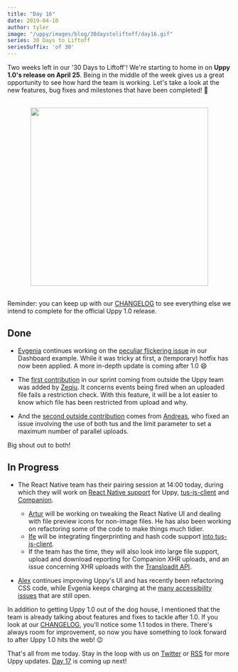 ```yaml
---
title: "Day 16"
date: 2019-04-10
author: tyler
image: "/uppy/images/blog/30daystoliftoff/day16.gif"
series: 30 Days to Liftoff
seriesSuffix: 'of 30'
---
```


Two weeks left in our '30 Days to Liftoff'! We're starting to home in on **Uppy 1.0's release on April 25**. Being in the middle of the week gives us a great opportunity to see how hard the team is working. Let's take a look at the new features, bug fixes and milestones that have been completed! :dog:

<center><br /><img width="400" src="/images/blog/30daystoliftoff/day16.gif"><br /><br /></center>

Reminder: you can keep up with our [CHANGELOG](https://github.com/transloadit/uppy/blob/master/CHANGELOG.md) to see everything else we intend to complete for the official Uppy 1.0 release.

<!--more-->

## Done

- [Evgenia](https://github.com/lakesare) continues working on the [peculiar flickering issue](https://github.com/transloadit/uppy/pull/1400#issuecomment-481039845) in our Dashboard example. While it was tricky at first, a (temporary) hotfix has now been applied. A more in-depth update is coming after 1.0 :smile:

- The [first contribution](https://github.com/transloadit/uppy/pull/1436) in our sprint coming from outside the Uppy team was added by [Zeqiu](https://github.com/allenfantasy). It concerns events being fired when an uploaded file fails a restriction check. With this feature, it will be a lot easier to know which file has been restricted from upload and why. 

- And the [second outside contribution](https://github.com/transloadit/uppy/pull/1429) comes from [Andreas](https://github.com/ap--), who fixed an issue involving the use of both tus and the limit parameter to set a maximum number of parallel uploads. 

Big shout out to both!

## In Progress

- The React Native team has their pairing session at 14:00 today, during which they will work on [React Native support](https://github.com/transloadit/uppy/pull/988) for Uppy, [tus-js-client](https://github.com/tus/tus-js-client) and [Companion](https://github.com/transloadit/uppy/tree/master/packages/@uppy/companion).
    - [Artur](https://github.com/arturi) will be working on tweaking the React Native UI and dealing with file preview icons for non-image files. He has also been working on refactoring some of the code to make things much tidier.
    - [Ife](https://github.com/ifedapoolarewaju) will be integrating fingerprinting and hash code support [into tus-js-client](https://github.com/tus/tus-js-client/pull/73).
    - If the team has the time, they will also look into large file support, upload and download reporting for Companion XHR uploads, and an issue concerning XHR uploads with the [Transloadit API](https://transloadit.com/docs/api/).

- [Alex](https://github.com/nqst) continues improving Uppy's UI and has recently been refactoring CSS code, while Evgenia keeps charging at the [many accessibility issues](https://github.com/transloadit/uppy/issues/created_by/nqst) that are still open.

In addition to getting Uppy 1.0 out of the dog house, I mentioned that the team is already talking about features and fixes to tackle after 1.0. If you look at our [CHANGELOG](https://github.com/transloadit/uppy/blob/master/CHANGELOG.md), you'll notice some 1.1 todos in there. There's always room for improvement, so now you have something to look forward to after Uppy 1.0 hits the web! :wink:

That's all from me today. Stay in the loop with us on [Twitter](https://twitter.com/uppy_io) or [RSS](/uppy/atom.xml) for more Uppy updates. [Day 17](/blog/2019/04/liftoff-17/)  is coming up next!
